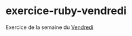 # exercice-ruby-vendredi
Exercice de la semaine du [Vendredi](https://www.thehackingproject.org/code/semaine_0/5)
